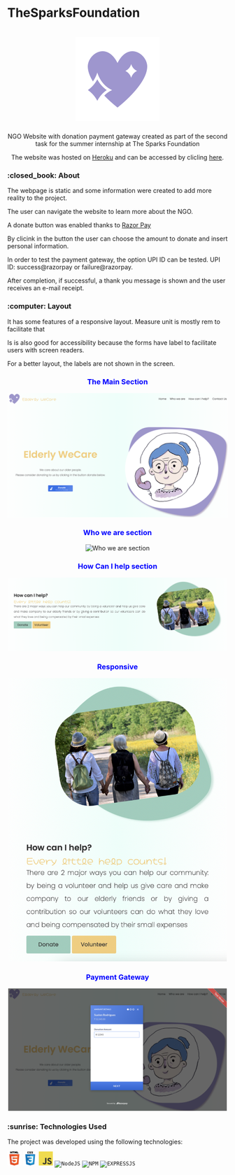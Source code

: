 # TheSparksFoundation
<h1 align="center"><a href="https://elderly-we-care.herokuapp.com" target="_blank"><img src="./public/images/logo.svg" alt="Elderly WeCare Payment Gateway"></a></h1>
<p align="center" styte="color: #35572a;">NGO Website with donation payment gateway created as part of the second task for the summer internship at The Sparks Foundation</p>
<p align="center">The website was hosted on <a href="http://heroku.com" target="_blank">Heroku</a> and can be accessed by clicling <a href="https://elderly-we-care.herokuapp.com" target="_blank">here</a>.</p>


<h3>:closed_book: About<a name="id01"></a></h3>
<p>The webpage is static and some information were created to add more reality to the project.</p>
<p>The user can navigate the website to learn more about the NGO.</p>
<p>A donate button was enabled thanks to <a href="https://razorpay.com">Razor Pay</a></p>
<p>By clicink in the button the user can choose the amount to donate and insert personal information.</p>
<p>In order to test the payment gateway, the option UPI ID can be tested. UPI ID: success@razorpay or failure@razorpay.</p>
<p>After completion, if successful, a thank you message is shown and the user receives an e-mail receipt.</p>

<h3>:computer: Layout<a name="id02"></a></h3>
<p>It has some features of a responsive layout. Measure unit is mostly rem to facilitate that</p>
<p>Is is also good for accessibility because the forms have label to facilitate users with screen readers.</p>
<p>For a better layout, the labels are not shown in the screen.</p>
<h3 align="center" style="color: blue;">The Main Section</h3>
<p align="center"><img src="./public/images/main-section.png" width="600px" alt="Main Section"></p>
<h3 align="center" style="color: blue;">Who we are section</h3>
<p align="center"><img src="./public/images/who-we-are.png" width="400px" alt="Who we are section"></p>
<h3 align="center" style="color: blue;">How Can I help section</h3>
<p align="center"><img src="./public/images/how-can-i-help.png" width="500px" alt="How Can I help section"></p>
<h3 align="center" style="color: blue;">Responsive</h3>
<p align="center"><img src="./public/images/responsive.png" width="500px" alt="Responsive"></p>
<h3 align="center" style="color: blue;">Payment Gateway</h3>
<p align="center"><img src="./public/images/payment-gateway.png" width="500px" alt="Payment Gateway"></p>

<h3>:sunrise: Technologies Used<a name="id03"></a></h3>
<p>The project was developed using the following technologies:</p>
<code><img height="32" src="https://raw.githubusercontent.com/github/explore/80688e429a7d4ef2fca1e82350fe8e3517d3494d/topics/html/html.png" alt="HTML5"/></code>
<code><img height="32" src="https://raw.githubusercontent.com/github/explore/80688e429a7d4ef2fca1e82350fe8e3517d3494d/topics/css/css.png" alt="CSS"/></code>
<code><img height="32" src="https://raw.githubusercontent.com/github/explore/80688e429a7d4ef2fca1e82350fe8e3517d3494d/topics/javascript/javascript.png" alt="Javascript"/></code>
<code><img height="32" src="https://img.shields.io/badge/Node.js-339933?style=for-the-badge&logo=nodedotjs&logoColor=white" alt="NodeJS"/></code>
<code><img height="32" src="https://img.shields.io/badge/npm-CB3837?style=for-the-badge&logo=npm&logoColor=white" alt="NPM"/></code>
<code><img height="32" src="https://img.shields.io/badge/Express.js-000000?style=for-the-badge&logo=express&logoColor=white" alt="EXPRESSJS"/></code>
